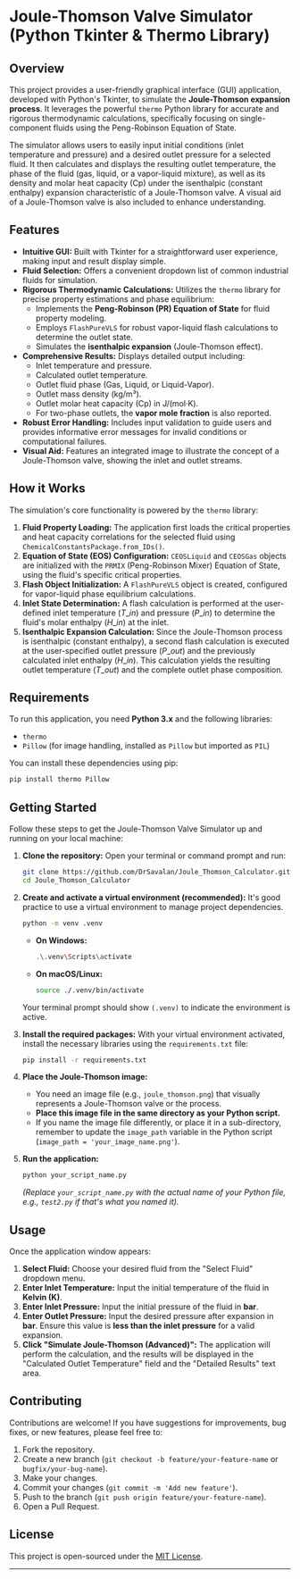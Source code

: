 # Joule-Thomson Valve Simulator (Python Tkinter & Thermo Library)

## Overview

This project provides a user-friendly graphical interface (GUI) application, developed with Python's Tkinter, to simulate the **Joule-Thomson expansion process**. It leverages the powerful `thermo` Python library for accurate and rigorous thermodynamic calculations, specifically focusing on single-component fluids using the Peng-Robinson Equation of State.

The simulator allows users to easily input initial conditions (inlet temperature and pressure) and a desired outlet pressure for a selected fluid. It then calculates and displays the resulting outlet temperature, the phase of the fluid (gas, liquid, or a vapor-liquid mixture), as well as its density and molar heat capacity (Cp) under the isenthalpic (constant enthalpy) expansion characteristic of a Joule-Thomson valve. A visual aid of a Joule-Thomson valve is also included to enhance understanding.

## Features

  * **Intuitive GUI:** Built with Tkinter for a straightforward user experience, making input and result display simple.
  * **Fluid Selection:** Offers a convenient dropdown list of common industrial fluids for simulation.
  * **Rigorous Thermodynamic Calculations:** Utilizes the `thermo` library for precise property estimations and phase equilibrium:
      * Implements the **Peng-Robinson (PR) Equation of State** for fluid property modeling.
      * Employs `FlashPureVLS` for robust vapor-liquid flash calculations to determine the outlet state.
      * Simulates the **isenthalpic expansion** (Joule-Thomson effect).
  * **Comprehensive Results:** Displays detailed output including:
      * Inlet temperature and pressure.
      * Calculated outlet temperature.
      * Outlet fluid phase (Gas, Liquid, or Liquid-Vapor).
      * Outlet mass density (kg/m³).
      * Outlet molar heat capacity (Cp) in J/(mol·K).
      * For two-phase outlets, the **vapor mole fraction** is also reported.
  * **Robust Error Handling:** Includes input validation to guide users and provides informative error messages for invalid conditions or computational failures.
  * **Visual Aid:** Features an integrated image to illustrate the concept of a Joule-Thomson valve, showing the inlet and outlet streams.

## How it Works

The simulation's core functionality is powered by the `thermo` library:

1.  **Fluid Property Loading:** The application first loads the critical properties and heat capacity correlations for the selected fluid using `ChemicalConstantsPackage.from_IDs()`.
2.  **Equation of State (EOS) Configuration:** `CEOSLiquid` and `CEOSGas` objects are initialized with the `PRMIX` (Peng-Robinson Mixer) Equation of State, using the fluid's specific critical properties.
3.  **Flash Object Initialization:** A `FlashPureVLS` object is created, configured for vapor-liquid phase equilibrium calculations.
4.  **Inlet State Determination:** A flash calculation is performed at the user-defined inlet temperature ($T\_{in}$) and pressure ($P\_{in}$) to determine the fluid's molar enthalpy ($H\_{in}$) at the inlet.
5.  **Isenthalpic Expansion Calculation:** Since the Joule-Thomson process is isenthalpic (constant enthalpy), a second flash calculation is executed at the user-specified outlet pressure ($P\_{out}$) and the previously calculated inlet enthalpy ($H\_{in}$). This calculation yields the resulting outlet temperature ($T\_{out}$) and the complete outlet phase composition.

## Requirements

To run this application, you need **Python 3.x** and the following libraries:

  * `thermo`
  * `Pillow` (for image handling, installed as `Pillow` but imported as `PIL`)

You can install these dependencies using pip:

```bash
pip install thermo Pillow
```

## Getting Started

Follow these steps to get the Joule-Thomson Valve Simulator up and running on your local machine:

1.  **Clone the repository:**
    Open your terminal or command prompt and run:

    ```bash
    git clone https://github.com/DrSavalan/Joule_Thomson_Calculator.git
    cd Joule_Thomson_Calculator
    ```

2.  **Create and activate a virtual environment (recommended):**
    It's good practice to use a virtual environment to manage project dependencies.

    ```bash
    python -m venv .venv
    ```

      * **On Windows:**
        ```bash
        .\.venv\Scripts\activate
        ```
      * **On macOS/Linux:**
        ```bash
        source ./.venv/bin/activate
        ```

    Your terminal prompt should show `(.venv)` to indicate the environment is active.

3.  **Install the required packages:**
    With your virtual environment activated, install the necessary libraries using the `requirements.txt` file:

    ```bash
    pip install -r requirements.txt
    ```

4.  **Place the Joule-Thomson image:**

      * You need an image file (e.g., `joule_thomson.png`) that visually represents a Joule-Thomson valve or the process.
      * **Place this image file in the same directory as your Python script.**
      * If you name the image file differently, or place it in a sub-directory, remember to update the `image_path` variable in the Python script (`image_path = 'your_image_name.png'`).

5.  **Run the application:**

    ```bash
    python your_script_name.py
    ```

    *(Replace `your_script_name.py` with the actual name of your Python file, e.g., `test2.py` if that's what you named it).*

## Usage

Once the application window appears:

1.  **Select Fluid:** Choose your desired fluid from the "Select Fluid" dropdown menu.
2.  **Enter Inlet Temperature:** Input the initial temperature of the fluid in **Kelvin (K)**.
3.  **Enter Inlet Pressure:** Input the initial pressure of the fluid in **bar**.
4.  **Enter Outlet Pressure:** Input the desired pressure after expansion in **bar**. Ensure this value is **less than the inlet pressure** for a valid expansion.
5.  **Click "Simulate Joule-Thomson (Advanced)":** The application will perform the calculation, and the results will be displayed in the "Calculated Outlet Temperature" field and the "Detailed Results" text area.

## Contributing

Contributions are welcome\! If you have suggestions for improvements, bug fixes, or new features, please feel free to:

1.  Fork the repository.
2.  Create a new branch (`git checkout -b feature/your-feature-name` or `bugfix/your-bug-name`).
3.  Make your changes.
4.  Commit your changes (`git commit -m 'Add new feature'`).
5.  Push to the branch (`git push origin feature/your-feature-name`).
6.  Open a Pull Request.

## License

This project is open-sourced under the [MIT License](https://www.google.com/search?q=LICENSE).

-----
